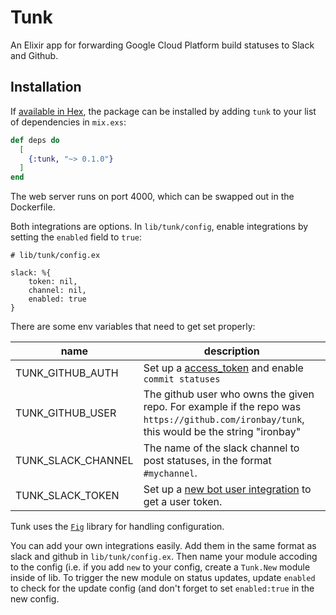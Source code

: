 # Tunk

An Elixir app for forwarding Google Cloud Platform build statuses to Slack and Github. 

## Installation

If [available in Hex](https://hex.pm/docs/publish), the package can be installed
by adding `tunk` to your list of dependencies in `mix.exs`:

```elixir
def deps do
  [
    {:tunk, "~> 0.1.0"}
  ]
end
```

The web server runs on port 4000, which can be swapped out in the Dockerfile.

Both integrations are options. In `lib/tunk/config`, enable integrations by setting the `enabled` field to `true`: 

```
# lib/tunk/config.ex

slack: %{
	token: nil, 
	channel: nil, 
	enabled: true	
}
```

There are some env variables that need to get set properly:

|name|description|
|--- |---|
TUNK_GITHUB_AUTH|Set up a [access_token](https://help.github.com/articles/creating-a-personal-access-token-for-the-command-line/) and enable `commit statuses`
TUNK_GITHUB_USER|The github user who owns the given repo. For example if the repo was `https://github.com/ironbay/tunk`, this would be the string "ironbay"|
TUNK_SLACK_CHANNEL|The name of the slack channel to post statuses, in the format `#mychannel`. 
TUNK_SLACK_TOKEN|Set up a [new bot user integration](https://slack.com/signin?redir=%2Fservices%2Fnew%2Fbot) to get a user token.

Tunk uses the [`Fig`](https://github.com/ironbay/fig) library for handling configuration. 

You can add your own integrations easily. Add them in the same format as slack and github in `lib/tunk/config.ex`. Then 
name your module accoding to the config (i.e. if you add `new` to your config, create a `Tunk.New` module inside of lib. 
To trigger the new module on status updates, update `enabled` to check for the update config (and don't forget to set 
`enabled:true` in the new config. 